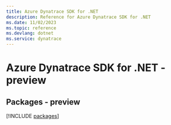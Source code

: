 ```yaml
---
title: Azure Dynatrace SDK for .NET
description: Reference for Azure Dynatrace SDK for .NET
ms.date: 11/02/2023
ms.topic: reference
ms.devlang: dotnet
ms.service: dynatrace
---
```

# Azure Dynatrace SDK for .NET - preview
## Packages - preview
[!INCLUDE [packages](dynatrace-index.md)]